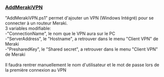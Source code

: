### [AddMerakiVPN](AddMerakiVPN.ps1) ###

"AddMerakiVPN.ps1" permet d'ajouter un VPN (Windows Intégré) pour se connecter à un routeur Meraki.\
3 variables modifiable:\
-"ConnectionName", le nom que le VPN aura sur le PC\
-"ServerAddress", le "Hostname", a retrouver dans le menu "Client VPN" de Meraki\
-"PresharedKey", le "Shared secret", a retrouver dans le menu "Client VPN" de Meraki\
\
Il faudra rentrer manuellement le nom d'utilisateur et le mot de passe lors de la première connexion au VPN
